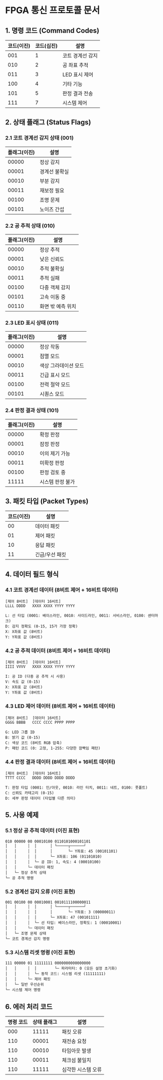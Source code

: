 # FPGA 통신 프로토콜 문서

## 1. 명령 코드 (Command Codes)

| 코드(이진) | 코드(십진) | 설명                |
|---------|---------|-------------------|
| 001     | 1       | 코트 경계선 감지        |
| 010     | 2       | 공 좌표 추적          |
| 011     | 3       | LED 표시 제어        |
| 100     | 4       | 기타 기능            |
| 101     | 5       | 판정 결과 전송         |
| 111     | 7       | 시스템 제어           |

## 2. 상태 플래그 (Status Flags)

### 2.1 코트 경계선 감지 상태 (001)
| 플래그(이진) | 설명               |
|---------|------------------|
| 00000   | 정상 감지            |
| 00001   | 경계선 불확실          |
| 00010   | 부분 감지            |
| 00011   | 재보정 필요           |
| 00100   | 조명 문제            |
| 00101   | 노이즈 간섭           |

### 2.2 공 추적 상태 (010)
| 플래그(이진) | 설명               |
|---------|------------------|
| 00000   | 정상 추적            |
| 00001   | 낮은 신뢰도           |
| 00010   | 추적 불확실           |
| 00011   | 추적 실패            |
| 00100   | 다중 객체 감지         |
| 00101   | 고속 이동 중          |
| 00110   | 화면 밖 예측 위치       |

### 2.3 LED 표시 상태 (011)
| 플래그(이진) | 설명               |
|---------|------------------|
| 00000   | 정상 작동            |
| 00001   | 점멸 모드            |
| 00010   | 색상 그라데이션 모드      |
| 00011   | 긴급 표시 모드         |
| 00100   | 전력 절약 모드         |
| 00101   | 시퀀스 모드           |

### 2.4 판정 결과 상태 (101)
| 플래그(이진) | 설명               |
|---------|------------------|
| 00000   | 확정 판정            |
| 00001   | 잠정 판정            |
| 00010   | 이의 제기 가능         |
| 00011   | 미확정 판정           |
| 00100   | 판정 검토 중          |
| 11111   | 시스템 판정 불가        |

## 3. 패킷 타입 (Packet Types)
| 코드(이진) | 설명            |
|---------|---------------|
| 00      | 데이터 패킷        |
| 01      | 제어 패킷         |
| 10      | 응답 패킷         |
| 11      | 긴급/우선 패킷      |

## 4. 데이터 필드 형식

### 4.1 코트 경계선 데이터 (8비트 제어 + 16비트 데이터)
```
[제어 8비트]  [데이터 16비트]
LLLL DDDD   XXXX XXXX YYYY YYYY

L: 선 타입 (0001: 베이스라인, 0010: 사이드라인, 0011: 서비스라인, 0100: 센터마크)
D: 감지 정확도 (0-15, 15가 가장 정확)
X: X좌표 값 (8비트)
Y: Y좌표 값 (8비트)
```

### 4.2 공 추적 데이터 (8비트 제어 + 16비트 데이터)
```
[제어 8비트]  [데이터 16비트]
IIII VVVV   XXXX XXXX YYYY YYYY

I: 공 ID (다중 공 추적 시 사용)
V: 속도 값 (0-15)
X: X좌표 값 (8비트)
Y: Y좌표 값 (8비트)
```

### 4.3 LED 제어 데이터 (8비트 제어 + 16비트 데이터)
```
[제어 8비트]  [데이터 16비트]
GGGG BBBB   CCCC CCCC PPPP PPPP

G: LED 그룹 ID
B: 밝기 값 (0-15)
C: 색상 코드 (8비트 RGB 압축)
P: 패턴 코드 (0: 고정, 1-255: 다양한 깜빡임 패턴)
```

### 4.4 판정 결과 데이터 (8비트 제어 + 16비트 데이터)
```
[제어 8비트]  [데이터 16비트]
TTTT CCCC   DDDD DDDD DDDD DDDD

T: 판정 타입 (0001: 인/아웃, 0010: 라인 터치, 0011: 네트, 0100: 풋폴트)
C: 신뢰도 카테고리 (0-15)
D: 세부 판정 데이터 (타입별 다른 의미)
```

## 5. 사용 예제

### 5.1 정상 공 추적 데이터 (이진 표현)
```
010 00000 00 00010100 0110101000101101
│   │     │  │      │ └─────┬──────┘
│   │     │  │      │       └─ Y좌표: 45 (00101101)
│   │     │  │      └─ X좌표: 106 (01101010)
│   │     │  └─ 공 ID: 1, 속도: 4 (00010100)
│   │     └─ 데이터 패킷
│   └─ 정상 추적 상태
└─ 공 추적 명령
```

### 5.2 경계선 감지 오류 (이진 표현)
```
001 00100 00 00010001 0010111100000011
│   │     │  │      │ └─────┬──────┘
│   │     │  │      │       └─ Y좌표: 3 (00000011)
│   │     │  │      └─ X좌표: 47 (00101111)
│   │     │  └─ 선 타입: 베이스라인, 정확도: 1 (00010001)
│   │     └─ 데이터 패킷
│   └─ 조명 문제 상태
└─ 코트 경계선 감지 명령
```

### 5.3 시스템 리셋 명령 (이진 표현)
```
111 00000 01 11111111 0000000000000000
│   │     │  │        └─ 파라미터: 0 (모든 설정 초기화)
│   │     │  └─ 동작 코드: 시스템 리셋 (11111111)
│   │     └─ 제어 패킷
│   └─ 일반 우선순위
└─ 시스템 제어 명령
```

## 6. 에러 처리 코드

| 명령 코드 | 상태 플래그 | 설명            |
|--------|---------|---------------|
| 000    | 11111   | 패킷 오류         |
| 110    | 00001   | 재전송 요청        |
| 110    | 00010   | 타임아웃 발생       |
| 110    | 00011   | 체크섬 불일치       |
| 110    | 11111   | 심각한 시스템 오류    | 